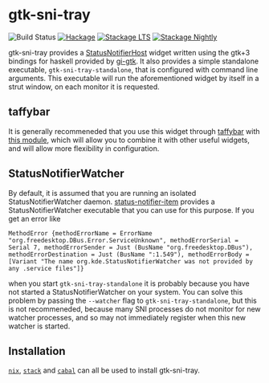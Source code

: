gtk-sni-tray
============
![Build Status](https://github.com/taffybar/gtk-sni-tray/actions/workflows/build.yml/badge.svg)
[![Hackage](https://img.shields.io/hackage/v/gtk-sni-tray.svg?logo=haskell&label=gtk-sni-tray)](https://hackage.haskell.org/package/gtk-sni-tray) [![Stackage LTS](http://stackage.org/package/gtk-sni-tray/badge/lts)](http://stackage.org/lts/package/gtk-sni-tray) [![Stackage Nightly](http://stackage.org/package/gtk-sni-tray/badge/nightly)](http://stackage.org/nightly/package/gtk-sni-tray)

gtk-sni-tray provides a [StatusNotifierHost](https://www.freedesktop.org/wiki/Specifications/StatusNotifierItem/StatusNotifierHost/) widget written using the gtk+3 bindings for haskell provided by [gi-gtk](https://hackage.haskell.org/package/gi-gtk). It also provides a simple standalone executable, `gtk-sni-tray-standalone`, that is configured with command line arguments. This executable will run the aforementioned widget by itself in a strut window, on each monitor it is requested.

taffybar
--------
It is generally recommeneded that you use this widget through [taffybar](https://github.com/travitch/taffybar) with [this module](https://github.com/travitch/taffybar/blob/master/src/System/Taffybar/Widget/SNITray.hs), which will allow you to combine it with other useful widgets, and will allow more flexibility in configuration.

StatusNotifierWatcher
---------------------
By default, it is assumed that you are running an isolated StatusNotifierWatcher daemon. [status-notifier-item](https://github.com/IvanMalison/status-notifier-item) provides a StatusNotifierWatcher executable that you can use for this purpose. If you get an error like

```
MethodError {methodErrorName = ErrorName "org.freedesktop.DBus.Error.ServiceUnknown", methodErrorSerial = Serial 7, methodErrorSender = Just (BusName "org.freedesktop.DBus"), methodErrorDestination = Just (BusName ":1.549"), methodErrorBody = [Variant "The name org.kde.StatusNotifierWatcher was not provided by any .service files"]}
```

when you start `gtk-sni-tray-standalone` it is probably because you have not started a StatusNotifierWatcher on your system. You can solve this problem by passing the `--watcher` flag to `gtk-sni-tray-standalone`, but this is not recommeneded, because many SNI processes do not monitor for new watcher processes, and so may not immediately register when this new watcher is started.

Installation
------------

[`nix`](https://nixos.org/download.html),
[`stack`](https://docs.haskellstack.org/en/stable/README/) and
[`cabal`](https://www.haskell.org/cabal/download.html) can all be used to
install gtk-sni-tray.

